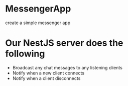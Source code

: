 # MessengerApp
create a simple messenger app


# Our NestJS server does the following

- Broadcast any chat messages to any listening clients
- Notify when a new client connects
- Notify when a client disconnects